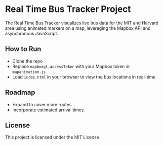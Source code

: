 # Real Time Bus Tracker Project

The Real Time Bus Tracker visualizes live bus data for the MIT and Harvard area using animated markers on a map, leveraging the Mapbox API and asynchronous JavaScript.

## How to Run
- Clone the repo
- Replace `mapboxgl.accessToken` with your Mapbox token in `mapanimation.js`
- Load `index.html` in your browser to view the bus locations in real-time.

## Roadmap
- Expand to cover more routes
- Incorporate estimated arrival times.

## License
This project is licensed under the MIT License .
